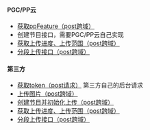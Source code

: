 #### PGC/PP云

  - [获取ppFeature（post跨域）](#docs/upload/api_feature)
  - 创建节目接口，需要PGC/PP云自己实现 
  - [获取上传进度、上传范围（post跨域）](#docs/upload/api_uploading) 
  - [分段上传接口（post跨域）](#docs/upload/api_uploaded) 

#### 第三方

  - [获取token（post请求）](#docs/upload/uploadauth) 第三方自己的后台请求
  - [上传图片（post跨域）](#docs/upload/uploadpic)
  - [创建节目并初始化上传（post跨域）](#docs/upload/initupload)
  - [获取上传进度、上传范围（post跨域）](#docs/upload/getrange)
  - [分段上传接口（post跨域）](#docs/upload/uploadrange)

